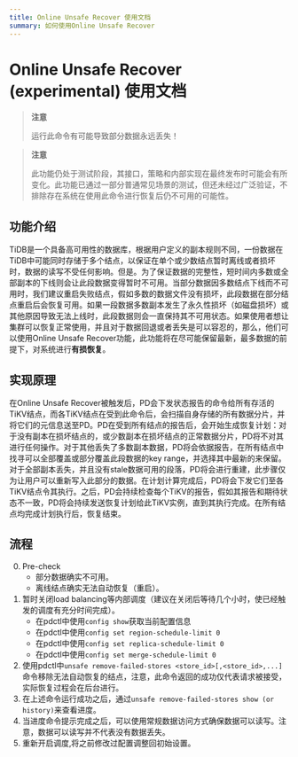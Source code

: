 ```yaml
---
title: Online Unsafe Recover 使用文档
summary: 如何使用Online Unsafe Recover
---
```


# Online Unsafe Recover (experimental) 使用文档

> **注意**
>
> 运行此命令有可能导致部分数据永远丢失！

> **注意**
>
> 此功能仍处于测试阶段，其接口，策略和内部实现在最终发布时可能会有所变化。此功能已通过一部分普通常见场景的测试，但还未经过广泛验证，不排除存在系统在使用此命令进行恢复后仍不可用的可能性。

## 功能介绍

TiDB是一个具备高可用性的数据库，根据用户定义的副本规则不同，一份数据在TiDB中可能同时存储于多个结点，以保证在单个或少数结点暂时离线或者损坏时，数据的读写不受任何影响。但是。为了保证数据的完整性，短时间内多数或全部副本的下线则会让此段数据变得暂时不可用。当部分数据因多数结点下线而不可用时，我们建议重启失败结点，假如多数的数据文件没有损坏，此段数据在部分结点重启后会恢复可用。如果一段数据多数副本发生了永久性损坏（如磁盘损坏）或其他原因导致无法上线时，此段数据则会一直保持其不可用状态。如果使用者想让集群可以恢复正常使用，并且对于数据回退或者丢失是可以容忍的，那么，他们可以使用Online Unsafe Recover功能，此功能将在尽可能保留最新，最多数据的前提下，对系统进行**有损恢复**。

## 实现原理

在Online Unsafe Recover被触发后，PD会下发状态报告的命令给所有存活的TiKV结点，而各TiKV结点在受到此命令后，会扫描自身存储的所有数据分片，并将它们的元信息送至PD。PD在受到所有结点的报告后，会开始生成恢复计划：对于没有副本在损坏结点的，或少数副本在损坏结点的正常数据分片，PD将不对其进行任何操作。对于其他丢失了多数副本数据，PD将会依据报告，在所有结点中找寻可以全部覆盖或部分覆盖此段数据的key range，并选择其中最新的来保留。对于全部副本丢失，并且没有stale数据可用的段落，PD将会进行重建，此步骤仅为让用户可以重新写入此部分的数据。在计划计算完成后，PD将会下发它们至各TiKV结点令其执行。之后，PD会持续检查每个TiKV的报告，假如其报告和期待状态不一致，PD将会持续发送恢复计划给此TiKV实例，直到其执行完成。在所有结点均完成计划执行后，恢复结束。

## 流程

0. Pre-check
    * 部分数据确实不可用。
    * 离线结点确实无法自动恢复（重启）。
1. 暂时关闭load balancing等内部调度（建议在关闭后等待几个小时，使已经触发的调度有充分时间完成）。
    * 在pdctl中使用`config show`获取当前配置信息
    * 在pdctl中使用`config set region-schedule-limit 0`
    * 在pdctl中使用`config set replica-schedule-limit 0`
    * 在pdctl中使用`config set merge-schedule-limit 0`
2. 使用pdctl中`unsafe remove-failed-stores <store_id>[,<store_id>,...]`命令移除无法自动恢复的结点，注意，此命令返回的成功仅代表请求被接受，实际恢复过程会在后台进行。
3. 在上述命令运行成功之后，通过`unsafe remove-failed-stores show (or history)`来查看进度。
4. 当进度命令提示完成之后，可以使用常规数据访问方式确保数据可以读写。注意，数据可以读写并不代表没有数据丢失。
5. 重新开启调度,将之前修改过配置调整回初始设置。